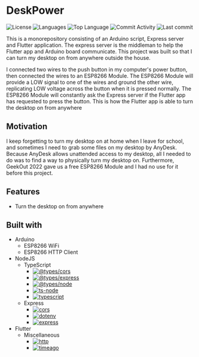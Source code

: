 # DeskPower

![License](https://img.shields.io/github/license/zS1L3NT/deskpower?style=for-the-badge) ![Languages](https://img.shields.io/github/languages/count/zS1L3NT/deskpower?style=for-the-badge) ![Top Language](https://img.shields.io/github/languages/top/zS1L3NT/deskpower?style=for-the-badge) ![Commit Activity](https://img.shields.io/github/commit-activity/y/zS1L3NT/deskpower?style=for-the-badge) ![Last commit](https://img.shields.io/github/last-commit/zS1L3NT/deskpower?style=for-the-badge)

This is a monorepository consisting of an Arduino script, Express server and Flutter application. The express server is the middleman to help the Flutter app and Arduino board communicate. This project was built so that I can turn my desktop on from anywhere outside the house.

I connected two wires to the push button in my computer's power button, then connected the wires to an ESP8266 Module. The ESP8266 Module will provide a LOW signal to one of the wires and ground the other wire, replicating LOW voltage across the button when it is pressed normally. The ESP8266 Module will constantly ask the Express server if the Flutter app has requested to press the button. This is how the Flutter app is able to turn the desktop on from anywhere

## Motivation

I keep forgetting to turn my desktop on at home when I leave for school, and sometimes I need to grab some files on my desktop by AnyDesk. Because AnyDesk allows unattended access to my desktop, all I needed to do was to find a way to physically turn my desktop on. Furthermore, GeekOut 2022 gave us a free ESP8266 Module and I had no use for it before this project.

## Features

-   Turn the desktop on from anywhere

## Built with

-   Arduino
    -   ESP8266 WiFi
    -   ESP8266 HTTP Client
-   NodeJS
    -   TypeScript
        -   [![@types/cors](https://img.shields.io/github/package-json/dependency-version/zS1L3NT/deskpower/dev/@types/cors?style=flat-square&filename=web-express-deskpower%2Fpackage.json)](https://npmjs.com/package/@types/cors)
        -   [![@types/express](https://img.shields.io/github/package-json/dependency-version/zS1L3NT/deskpower/dev/@types/express?style=flat-square&filename=web-express-deskpower%2Fpackage.json)](https://npmjs.com/package/@types/express)
        -   [![@types/node](https://img.shields.io/github/package-json/dependency-version/zS1L3NT/deskpower/dev/@types/node?style=flat-square&filename=web-express-deskpower%2Fpackage.json)](https://npmjs.com/package/@types/node)
        -   [![ts-node](https://img.shields.io/github/package-json/dependency-version/zS1L3NT/deskpower/dev/ts-node?style=flat-square&filename=web-express-deskpower%2Fpackage.json)](https://npmjs.com/package/ts-node)
        -   [![typescript](https://img.shields.io/github/package-json/dependency-version/zS1L3NT/deskpower/dev/typescript?style=flat-square&filename=web-express-deskpower%2Fpackage.json)](https://npmjs.com/package/typescript)
    -   Express
        -   [![cors](https://img.shields.io/github/package-json/dependency-version/zS1L3NT/deskpower/cors?style=flat-square&filename=web-express-deskpower%2Fpackage.json)](https://npmjs.com/package/cors)
        -   [![dotenv](https://img.shields.io/github/package-json/dependency-version/zS1L3NT/deskpower/dotenv?style=flat-square&filename=web-express-deskpower%2Fpackage.json)](https://npmjs.com/package/dotenv)
        -   [![express](https://img.shields.io/github/package-json/dependency-version/zS1L3NT/deskpower/express?style=flat-square&filename=web-express-deskpower%2Fpackage.json)](https://npmjs.com/package/express)
-   Flutter
    -   Miscellaneous
        -   [![http](https://img.shields.io/badge/http-%5E0.13.5-blue?style=flat-square)](https://pub.dev/packages/http)
        -   [![timeago](https://img.shields.io/badge/timeago-%5E3.3.0-blue?style=flat-square)](https://pub.dev/packages/timeago)
